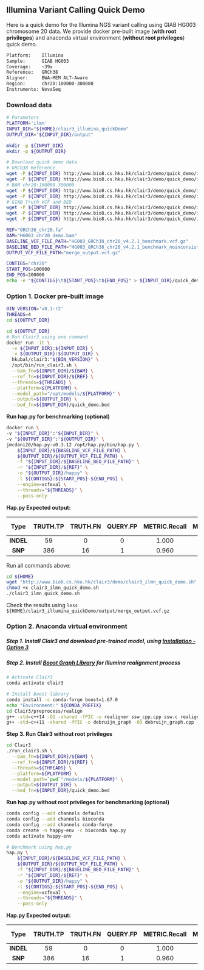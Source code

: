 ## Illumina Variant Calling Quick Demo
Here is a quick demo for the Illumina NGS variant calling using GIAB HG003 chromosome 20 data. We provide docker pre-built image (**with root privileges**) and  anaconda virtual environment (**without root privileges**) quick demo.

```bash
Platform:    Illumina
Sample:      GIAB HG003
Coverage:    ~39x
Reference:   GRCh38
Aligner:     BWA-MEM ALT-Aware
Region:      chr20:100000-300000
Instruments: NovaSeq
```

### Download data

```bash
# Parameters
PLATFORM='ilmn'
INPUT_DIR="${HOME}/clair3_illumina_quickDemo"
OUTPUT_DIR="${INPUT_DIR}/output"

mkdir -p ${INPUT_DIR}
mkdir -p ${OUTPUT_DIR}

# Download quick demo data
# GRCh38 Reference
wget -P ${INPUT_DIR} http://www.bio8.cs.hku.hk/clair3/demo/quick_demo/illumina/GRCh38_chr20.fa
wget -P ${INPUT_DIR} http://www.bio8.cs.hku.hk/clair3/demo/quick_demo/illumina/GRCh38_chr20.fa.fai
# BAM chr20:100000-300000
wget -P ${INPUT_DIR} http://www.bio8.cs.hku.hk/clair3/demo/quick_demo/illumina/HG003_chr20_demo.bam
wget -P ${INPUT_DIR} http://www.bio8.cs.hku.hk/clair3/demo/quick_demo/illumina/HG003_chr20_demo.bam.bai
# GIAB Truth VCF and BED
wget -P ${INPUT_DIR} http://www.bio8.cs.hku.hk/clair3/demo/quick_demo/illumina/HG003_GRCh38_chr20_v4.2.1_benchmark.vcf.gz
wget -P ${INPUT_DIR} http://www.bio8.cs.hku.hk/clair3/demo/quick_demo/illumina/HG003_GRCh38_chr20_v4.2.1_benchmark.vcf.gz.tbi
wget -P ${INPUT_DIR} http://www.bio8.cs.hku.hk/clair3/demo/quick_demo/illumina/HG003_GRCh38_chr20_v4.2.1_benchmark_noinconsistent.bed

REF="GRCh38_chr20.fa"
BAM="HG003_chr20_demo.bam"
BASELINE_VCF_FILE_PATH="HG003_GRCh38_chr20_v4.2.1_benchmark.vcf.gz"
BASELINE_BED_FILE_PATH="HG003_GRCh38_chr20_v4.2.1_benchmark_noinconsistent.bed"
OUTPUT_VCF_FILE_PATH="merge_output.vcf.gz"

CONTIGS="chr20"
START_POS=100000
END_POS=300000
echo -e "${CONTIGS}\t${START_POS}\t${END_POS}" > ${INPUT_DIR}/quick_demo.bed
```

### Option 1. Docker pre-built image

```bash
BIN_VERSION='v0.1-r2'
THREADS=4
cd ${OUTPUT_DIR}

cd ${OUTPUT_DIR}
# Run Clair3 using one command
docker run -it \
  -v ${INPUT_DIR}:${INPUT_DIR} \
  -v ${OUTPUT_DIR}:${OUTPUT_DIR} \
  hkubal/clair3:"${BIN_VERSION}" \
  /opt/bin/run_clair3.sh \
  --bam_fn=${INPUT_DIR}/${BAM} \
  --ref_fn=${INPUT_DIR}/${REF} \
  --threads=${THREADS} \
  --platform=${PLATFORM} \
  --model_path="/opt/models/${PLATFORM}" \
  --output=${OUTPUT_DIR} \
  --bed_fn=${INPUT_DIR}/quick_demo.bed
```

**Run hap.py for benchmarking (optional)**

```bash
docker run \
-v "${INPUT_DIR}":"${INPUT_DIR}" \
-v "${OUTPUT_DIR}":"${OUTPUT_DIR}" \
jmcdani20/hap.py:v0.3.12 /opt/hap.py/bin/hap.py \
    ${INPUT_DIR}/${BASELINE_VCF_FILE_PATH} \
    ${OUTPUT_DIR}/${OUTPUT_VCF_FILE_PATH} \
    -f "${INPUT_DIR}/${BASELINE_BED_FILE_PATH}" \
    -r "${INPUT_DIR}/${REF}" \
    -o "${OUTPUT_DIR}/happy" \
    -l ${CONTIGS}:${START_POS}-${END_POS} \
    --engine=vcfeval \
    --threads="${THREADS}" \
    --pass-only
```

**Hap.py Expected output:**

|   Type    | TRUTH.TP | TRUTH.FN | QUERY.FP | METRIC.Recall | METRIC.Precision | METRIC.F1-Score |
| :-------: | :------: | :------: | :------: | :-----------: | :--------------: | :-------------: |
| **INDEL** |    59    |    0     |    0     |     1.000     |      1.000       |      1.000      |
|  **SNP**  |   386    |    16    |    1     |     0.960     |      0.997       |      0.978      |

Run all commands above:

```bash
cd ${HOME}
wget "http://www.bio8.cs.hku.hk/clair3/demo/clair3_ilmn_quick_demo.sh"
chmod +x clair3_ilmn_quick_demo.sh
./clair3_ilmn_quick_demo.sh
```

Check the results using `less ${HOME}/clair3_illumina_quickDemo/output/merge_output.vcf.gz`

### Option 2. Anaconda virtual environment

##### Step 1. Install Clair3 and download pre-trained model, using [Installation - Option 3](https://github.com/HKU-BAL/Clair3#option-3-build-an-anaconda-virtual-environment)

##### Step 2. Install [Boost Graph Library](https://www.boost.org/doc/libs/1_65_1/libs/graph/doc/index.html) for Illumina realignment process

```bash
# Activate Clair3
conda activate clair3

# Install boost library
conda install -c conda-forge boost=1.67.0
echo "Environment:" ${CONDA_PREFIX}
cd Clair3/preprocess/realign
g++ -std=c++14 -O1 -shared -fPIC -o realigner ssw_cpp.cpp ssw.c realigner.cpp
g++ -std=c++11 -shared -fPIC -o debruijn_graph -O3 debruijn_graph.cpp -I ${CONDA_PREFIX}/include -L ${CONDA_PREFIX}/lib

```

**Step 3. Run Clair3 without root privileges**

```bash
cd Clair3
./run_clair3.sh \
  --bam_fn=${INPUT_DIR}/${BAM} \
  --ref_fn=${INPUT_DIR}/${REF} \
  --threads=${THREADS} \
  --platform=${PLATFORM} \
  --model_path=`pwd`"/models/${PLATFORM}" \
  --output=${OUTPUT_DIR} \
  --bed_fn=${INPUT_DIR}/quick_demo.bed
```

**Run hap.py without root privileges for benchmarking (optional)**

```bash
conda config --add channels defaults
conda config --add channels bioconda
conda config --add channels conda-forge
conda create -n happy-env -c bioconda hap.py
conda activate happy-env

# Benchmark using hap.py
hap.py \
    ${INPUT_DIR}/${BASELINE_VCF_FILE_PATH} \
    ${OUTPUT_DIR}/${OUTPUT_VCF_FILE_PATH} \
    -f "${INPUT_DIR}/${BASELINE_BED_FILE_PATH}" \
    -r "${INPUT_DIR}/${REF}" \
    -o "${OUTPUT_DIR}/happy" \
    -l ${CONTIGS}:${START_POS}-${END_POS} \
    --engine=vcfeval \
    --threads="${THREADS}" \
    --pass-only
```

**Hap.py Expected output:**

|   Type    | TRUTH.TP | TRUTH.FN | QUERY.FP | METRIC.Recall | METRIC.Precision | METRIC.F1-Score |
| :-------: | :------: | :------: | :------: | :-----------: | :--------------: | :-------------: |
| **INDEL** |    59    |    0     |    0     |     1.000     |      1.000       |      1.000      |
|  **SNP**  |   386    |    16    |    1     |     0.960     |      0.997       |      0.978      |
